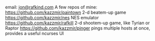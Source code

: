 email: jon@rafkind.com
A few repos of mine:
https://github.com/kazzmir/paintown 2-d beatem-up game
https://github.com/kazzmir/nes NES emulator
https://github.com/kazzmir/rafkill 2-d shootem-up game, like Tyrian or Raptor
https://github.com/kazzmir/pinger pings multiple hosts at once, provides a useful ncurses UI
